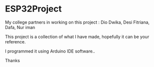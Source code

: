 # ESP32Project

My college partners in working on this project : Dio Dwika, Desi Fitriana, Dafa, Nur iman

This project is a collection of what I have made, hopefully it can be your reference.  

I programmed it using Arduino IDE software.. 

Thanks
